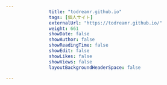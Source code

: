 ---
                title: "todreamr.github.io"
                tags: [個人サイト]
                externalUrl: "https://todreamr.github.io/"
                weight: 661
                showDate: false
                showAuthor: false
                showReadingTime: false
                showEdit: false
                showLikes: false
                showViews: false
                layoutBackgroundHeaderSpace: false
                ---

